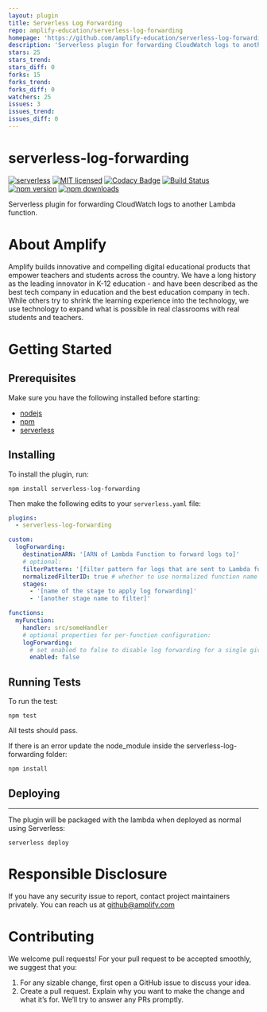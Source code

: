 ```yaml
---
layout: plugin
title: Serverless Log Forwarding
repo: amplify-education/serverless-log-forwarding
homepage: 'https://github.com/amplify-education/serverless-log-forwarding'
description: 'Serverless plugin for forwarding CloudWatch logs to another Lambda function.'
stars: 25
stars_trend: 
stars_diff: 0
forks: 15
forks_trend: 
forks_diff: 0
watchers: 25
issues: 3
issues_trend: 
issues_diff: 0
---
```



# serverless-log-forwarding

[![serverless](http://public.serverless.com/badges/v3.svg)](http://www.serverless.com)
[![MIT licensed](https://img.shields.io/badge/license-MIT-blue.svg)](https://raw.githubusercontent.com/amplify-education/serverless-domain-manager/master/LICENSE)
[![Codacy Badge](https://api.codacy.com/project/badge/Grade/bb1e50c048434012bd57eb73225a089e)](https://www.codacy.com/app/CFER/serverless-log-forwarding?utm_source=github.com&utm_medium=referral&utm_content=amplify-education/serverless-log-forwarding&utm_campaign=badger)
[![Build Status](https://travis-ci.org/amplify-education/serverless-log-forwarding.svg?branch=master)](https://travis-ci.org/amplify-education/serverless-log-forwarding)
[![npm version](https://badge.fury.io/js/serverless-log-forwarding.svg)](https://badge.fury.io/js/serverless-log-forwarding)
[![npm downloads](https://img.shields.io/npm/dt/serverless-log-forwarding.svg?style=flat)](https://www.npmjs.com/package/serverless-log-forwarding)

Serverless plugin for forwarding CloudWatch logs to another Lambda function.

# About Amplify

Amplify builds innovative and compelling digital educational products that empower teachers and students across the country. We have a long history as the leading innovator in K-12 education - and have been described as the best tech company in education and the best education company in tech. While others try to shrink the learning experience into the technology, we use technology to expand what is possible in real classrooms with real students and teachers.

# Getting Started

## Prerequisites

Make sure you have the following installed before starting:
* [nodejs](https://nodejs.org/en/download/)
* [npm](https://www.npmjs.com/get-npm)
* [serverless](https://serverless.com/framework/docs/providers/aws/guide/installation/)

## Installing

To install the plugin, run:

```shell
npm install serverless-log-forwarding
```

Then make the following edits to your `serverless.yaml` file:

```yaml
plugins:
  - serverless-log-forwarding

custom:
  logForwarding:
    destinationARN: '[ARN of Lambda Function to forward logs to]'
    # optional:
    filterPattern: '[filter pattern for logs that are sent to Lambda function]'
    normalizedFilterID: true # whether to use normalized function name as filter ID
    stages:
      - '[name of the stage to apply log forwarding]'
      - '[another stage name to filter]'

functions:
  myFunction:
    handler: src/someHandler
    # optional properties for per-function configuration:
    logForwarding:
      # set enabled to false to disable log forwarding for a single given function
      enabled: false

```

## Running Tests

To run the test:

```shell
npm test
```

All tests should pass.

If there is an error update the node_module inside the serverless-log-forwarding folder:

```shell
npm install
```

## Deploying
---------
The plugin will be packaged with the lambda when deployed as normal using Serverless:

```shell
serverless deploy
```

# Responsible Disclosure

If you have any security issue to report, contact project maintainers privately.
You can reach us at <github@amplify.com>

# Contributing

We welcome pull requests! For your pull request to be accepted smoothly, we suggest that you:
1. For any sizable change, first open a GitHub issue to discuss your idea.
2. Create a pull request.  Explain why you want to make the change and what it’s for.
We’ll try to answer any PRs promptly.
